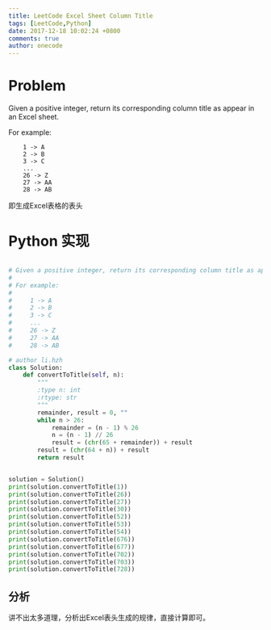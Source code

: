 ```yaml
---
title: LeetCode Excel Sheet Column Title
tags: [LeetCode,Python]
date: 2017-12-18 10:02:24 +0800
comments: true
author: onecode
---
```

# Problem

Given a positive integer, return its corresponding column title as appear in an Excel sheet.

For example:

```
    1 -> A
    2 -> B
    3 -> C
    ...
    26 -> Z
    27 -> AA
    28 -> AB
```

即生成Excel表格的表头

<!--break-->

# Python 实现

``` python

# Given a positive integer, return its corresponding column title as appear in an Excel sheet.
#
# For example:
#
#     1 -> A
#     2 -> B
#     3 -> C
#     ...
#     26 -> Z
#     27 -> AA
#     28 -> AB

# author li.hzh
class Solution:
    def convertToTitle(self, n):
        """
        :type n: int
        :rtype: str
        """
        remainder, result = 0, ""
        while n > 26:
            remainder = (n - 1) % 26
            n = (n - 1) // 26
            result = (chr(65 + remainder)) + result
        result = (chr(64 + n)) + result
        return result


solution = Solution()
print(solution.convertToTitle(1))
print(solution.convertToTitle(26))
print(solution.convertToTitle(27))
print(solution.convertToTitle(30))
print(solution.convertToTitle(52))
print(solution.convertToTitle(53))
print(solution.convertToTitle(54))
print(solution.convertToTitle(676))
print(solution.convertToTitle(677))
print(solution.convertToTitle(702))
print(solution.convertToTitle(703))
print(solution.convertToTitle(728))

```

## 分析

讲不出太多道理，分析出Excel表头生成的规律，直接计算即可。